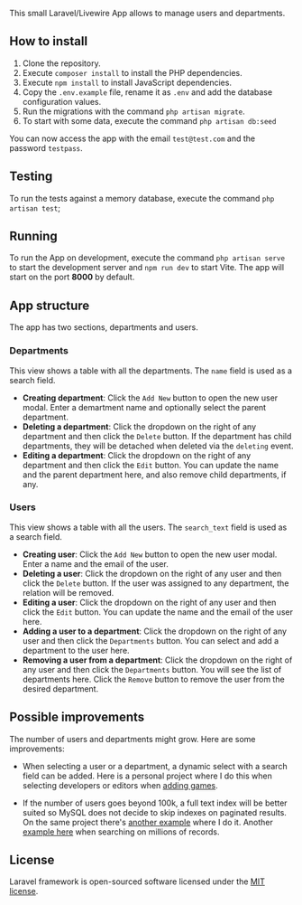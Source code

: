 
This small Laravel/Livewire App allows to manage users and departments.

## How to install

1. Clone the repository.
2. Execute `composer install` to install the PHP dependencies.
3. Execute `npm install` to install JavaScript dependencies.
4. Copy the `.env.example` file, rename it as `.env` and add the database configuration values.
5. Run the migrations with the command `php artisan migrate`.
6. To start with some data, execute the command `php artisan db:seed`

You can now access the app with the email `test@test.com` and the password `testpass`.

## Testing

To run the tests against a memory database, execute the command `php artisan test`;

## Running

To run the App on development, execute the command `php artisan serve` to start the development server and `npm run dev` to start Vite. The app will start on the port **8000** by default.

## App structure

The app has two sections, departments and users.

### Departments

This view shows a table with all the departments. The `name` field is used as a search field.

* **Creating department**: Click the `Add New` button to open the new user modal. Enter a demartment name and optionally select the parent department.
* **Deleting a department**: Click the dropdown on the right of any department and then click the `Delete` button. If the department has child departments, they will be detached when deleted via the `deleting` event.
* **Editing a department**: Click the dropdown on the right of any department and then click the `Edit` button. You can update the name and the parent department here, and also remove child departments, if any.

### Users

This view shows a table with all the users. The `search_text` field is used as a search field.

* **Creating user**: Click the `Add New` button to open the new user modal. Enter a name and the email of the user.
* **Deleting a user**: Click the dropdown on the right of any user and then click the `Delete` button. If the user was assigned to any department, the relation will be removed.
* **Editing a user**: Click the dropdown on the right of any user and then click the `Edit` button. You can update the name and the email of the user here.
* **Adding a user to a department**: Click the dropdown on the right of any user and then click the `Departments` button. You can select and add a department to the user here.
* **Removing a user from a department**: Click the dropdown on the right of any user and then click the `Departments` button. You will see the list of departments here. Click the `Remove` button to remove the user from the desired department.

## Possible improvements

The number of users and departments might grow. Here are some improvements:

* When selecting a user or a department, a dynamic select with a search field can be added. Here is a personal project where I do this when selecting developers or editors when [adding games](https://duracionde.com/juegos/create).

* If the number of users goes beyond 100k, a full text index will be better suited so MySQL does not decide to skip indexes on paginated results. On the same project there's [another example](https://duracionde.com/juegos) where I do it. Another [example here](https://horseandcountry.tv/search) when searching on millions of records.

## License

Laravel framework is open-sourced software licensed under the [MIT license](https://opensource.org/licenses/MIT).
